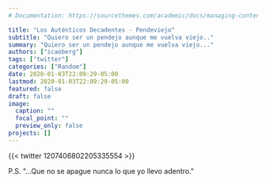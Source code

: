 ```yaml
---
# Documentation: https://sourcethemes.com/academic/docs/managing-content/

title: "Los Auténticos Decadentes - Pendeviejo"
subtitle: "Quiero ser un pendejo aunque me vuelva viejo.."
summary: "Quiero ser un pendejo aunque me vuelva viejo..."
authors: ["icaoberg"]
tags: ["twitter"]
categories: ["Random"]
date: 2020-01-03T22:09:29-05:00
lastmod: 2020-01-03T22:09:29-05:00
featured: false
draft: false
image:
  caption: ""
  focal_point: ""
  preview_only: false
projects: []
---
```


{{< twitter 1207406802205335554 >}}

P.S. "...Que no se apague nunca lo que yo llevo adentro."
